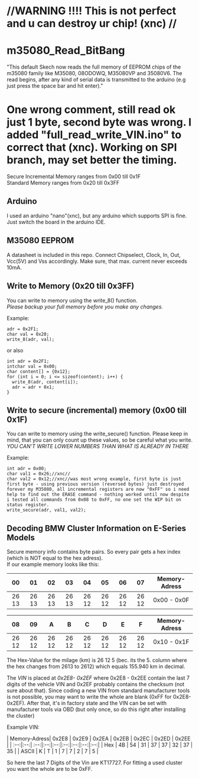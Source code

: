 # //WARNING !!!! This is not perfect and u can destroy ur chip! (xnc) //</br>  

# m35080_Read_BitBang
"This default Skech now reads the full memory of EEPROM chips of the m35080 family like M35080, 08ODOWQ, M35080VP and 35080V6. The read begins, after any kind of serial data is transmitted to the arduino (e.g just press the space bar and hit enter)." </br>         

# One wrong comment, still read ok just 1 byte, second byte was wrong. I added "full_read_write_VIN.ino" to correct that (xnc). Working on SPI branch, may set better the timing.</br>  

Secure Incremental Memory ranges from 0x00 till 0x1F</br>
Standard Memory ranges from 0x20 till 0x3FF

## Arduino
I used an arduino "nano"(xnc), but any arduino which supports SPI is fine. Just switch the board in the arduino IDE.

## M35080 EEPROM
A datasheet is included in this repo. Connect Chipselect, Clock, In, Out, Vcc(5V) and Vss accordingly. Make sure, that max. current never exceeds 10mA.

## Write to Memory (0x20 till 0x3FF)
You can write to memory using the write_8() function. </br>
*Please backup your full memory before you make any changes.*

Example:

```
adr = 0x2F1;
char val = 0x20;
write_8(adr, val);
```

or also 

```
int adr = 0x2F1;
intchar val = 0x00;
char content[] = {0x12};
for (int i = 0; i <= sizeof(content); i++) {
  write_8(adr, content[i]);
  adr = adr + 0x1;
}
```

## Write to secure (incremental) memory (0x00 till 0x1F)
You can write to memory using the write_secure() function.
Please keep in mind, that you can only count up these values, so be careful what you write.
*YOU CAN'T WRITE LOWER NUMBERS THAN WHAT IS ALREADY IN THERE*

Example:

```
int adr = 0x00;
char val1 = 0x26;//xnc//
char val2 = 0x12;//xnc//was most wrong example, first byte is just first byte - using previous version (reversed bytes) just destroyed forever my M35080, all incremental registers are now "0xFF" so i need help to find out the ERASE command - nothing worked until now despite i tested all commands from 0x08 to 0xFF, no one set the WIP bit on status register.
write_secure(adr, val1, val2);
```

## Decoding BMW Cluster Information on E-Series Models

Secure memory info contains byte pairs. So every pair gets a hex index (which is NOT equal to the hex adress). </br>
If our example memory looks like this:

| 00  | 01 | 02 | 03 | 04 | 05 | 06 | 07 | Memory-Adress |
| :--:|:--:| :--:|:--:|:--:|:--:|:--:|:--:|:--:|
| 26 13 | 26 13 | 26 13 | 26 13 | 26 12 | 26 12 | 26 12 | 26 12 | 0x00 - 0x0F |

| 08  | 09 | A | B | C | D | E | F | Memory-Adress |
| :--:|:--:| :--:|:--:|:--:|:--:|:--:|:--:|:--:|
| 26 12 | 26 12 | 26 12 | 26 12 | 26 12 | 26 12 | 26 12 | 26 12 | 0x10 - 0x1F |

The Hex-Value for the milage (km) is 26 12 5 (bec. its the 5. column where the hex changes from 2613 to 2612) which equals 155.940 km in decimal.

The *VIN* is placed at *0x2E8- 0x2EF* where 0x2E8 - 0x2EE contain the last 7 digits of the vehicle VIN and 0x2EF probably contains the checksum (not sure about that). Since coding a new VIN from standard manufacturer tools is not possible, you may want to write the whole are blank (0xFF for 0x2E8- 0x2EF). After that, it's in factory state and the VIN can be set with manufacturer tools via OBD (but only once, so do this right after installing the cluster)

Example VIN:

| Memory-Adress| 0x2E8  | 0x2E9 | 0x2EA | 0x2EB | 0x2EC | 0x2ED | 0x2EE |
| :--:|:--:| :--:|:--:|:--:|:--:|:--:|:--:|:--:|
| Hex  | 4B | 54 | 31 | 37 | 37 | 32 | 37 | 35 |
| ASCII  | K | T | 1 | 7 | 7 | 2 | 7 | 5 |

So here the last 7 Digits of the Vin are KT17727. For fitting a used cluster you want the whole are to be 0xFF.
